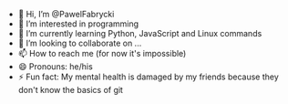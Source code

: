 - 👋 Hi, I’m @PawelFabrycki
- 👀 I’m interested in programming
- 🌱 I’m currently learning Python, JavaScript and Linux commands
- 💞️ I’m looking to collaborate on ...
- 📫 How to reach me (for now it's impossible)
- 😄 Pronouns: he/his
- ⚡ Fun fact: My mental health is damaged by my friends because they don't know the basics of git

<!---
PawelFabrycki/PawelFabrycki is a ✨ special ✨ repository because its `README.md` (this file) appears on your GitHub profile.
You can click the Preview link to take a look at your changes.
--->
